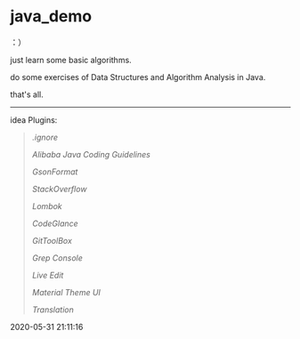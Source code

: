 # java_demo


：）


just learn some basic algorithms.

do some exercises of Data Structures and Algorithm Analysis in Java.

that's all.

------

idea Plugins:

> *.ignore*
>
> *Alibaba Java Coding Guidelines*
>
> *GsonFormat*
>
> *StackOverflow*
>
> *Lombok*
>
> *CodeGlance*
>
> *GitToolBox*
>
> *Grep Console*
>
> *Live Edit*
>
> *Material Theme UI*
>
> *Translation*

2020-05-31 21:11:16